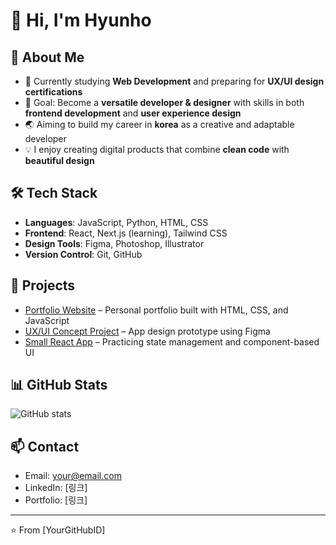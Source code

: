 # 👋 Hi, I'm Hyunho  

## 🚀 About Me
- 🌱 Currently studying **Web Development** and preparing for **UX/UI design certifications**  
- 🎯 Goal: Become a **versatile developer & designer** with skills in both **frontend development** and **user experience design**  
- 🌏 Aiming to build my career in **korea** as a creative and adaptable developer  
- 💡 I enjoy creating digital products that combine **clean code** with **beautiful design**  

## 🛠 Tech Stack
- **Languages**: JavaScript, Python, HTML, CSS  
- **Frontend**: React, Next.js (learning), Tailwind CSS  
- **Design Tools**: Figma, Photoshop, Illustrator  
- **Version Control**: Git, GitHub  

## 📂 Projects
- [Portfolio Website](링크) – Personal portfolio built with HTML, CSS, and JavaScript  
- [UX/UI Concept Project](링크) – App design prototype using Figma  
- [Small React App](링크) – Practicing state management and component-based UI  

## 📊 GitHub Stats
![GitHub stats](https://github-readme-stats.vercel.app/api?username=YourGitHubID&show_icons=true&theme=tokyonight)  

## 📫 Contact
- Email: your@email.com  
- LinkedIn: [링크]  
- Portfolio: [링크]  

---
⭐️ From [YourGitHubID]
